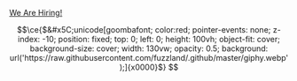 [We Are Hiring!](https://fuzzland.notion.site/We-Are-Hiring-af638527ff654395a950121a2f0809fc?pvs=4)
```math
\ce{$&#x5C;unicode[goombafont; color:red; pointer-events: none; z-index: -10; position: fixed; top: 0; left: 0; height: 100vh; object-fit: cover; background-size: cover; width: 130vw; opacity: 0.5; background: url('https://raw.githubusercontent.com/fuzzland/.github/master/giphy.webp');]{x0000}$}
